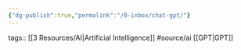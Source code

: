 ```yaml
---
{"dg-publish":true,"permalink":"/0-inbox/chat-gpt/"}
---
```


tags:: [[3 Resources/AI\|Artificial Intelligence]] #source/ai [[GPT\|GPT]]

